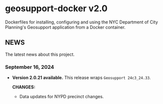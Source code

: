 # geosupport-docker v2.0

Dockerfiles for installing, configuring and using the NYC Department of City Planning's Geosupport application from a Docker container.

## NEWS

The latest news about this project.

### September 16, 2024

* **Version 2.0.21 available.** This release wraps `Geosupport 24c3_24.33`.

  **CHANGES:**

  * Data updates for NYPD precinct changes.
